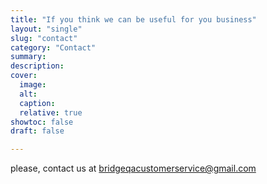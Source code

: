 ```yaml
---
title: "If you think we can be useful for you business"
layout: "single"
slug: "contact"
category: "Contact"
summary:
description: 
cover:
  image:
  alt:
  caption: 
  relative: true
showtoc: false
draft: false

---
```


please, contact us at bridgeqacustomerservice@gmail.com

